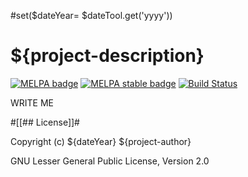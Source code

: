 #set($dateYear= $dateTool.get('yyyy'))
# ${project-description}

[![MELPA badge][melpa-badge]][melpa-link]
[![MELPA stable badge][melpa-stable-badge]][melpa-stable-link]
[![Build Status][build-badge]][build-link]

WRITE ME


#[[## License]]#

Copyright (c) ${dateYear} ${project-author}

GNU Lesser General Public License, Version 2.0


<!-- links -->
[melpa-link]: https://melpa.org/#/${project-name}
[melpa-stable-link]: https://stable.melpa.org/#/${project-name}
[melpa-badge]: https://melpa.org/packages/${project-name}-badge.svg
[melpa-stable-badge]: https://stable.melpa.org/packages/${project-name}-badge.svg
[build-badge]: https://github.com/${project-author-github-account}/${project-name}/workflows/CI/badge.svg
[build-link]: https://github.com/${project-author-github-account}/${project-name}/actions
